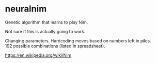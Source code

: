 # neuralnim

Genetic algorithm that learns to play Nim.

Not sure if this is actually going to work.

Changing parameters. Hardcoding moves based on numbers left in piles.
192 possible combinations (listed in spreadsheet).

https://en.wikipedia.org/wiki/Nim
